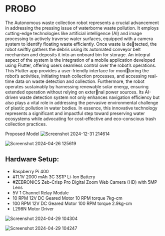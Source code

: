 # PROBO
The Autonomous waste collection robot represents a crucial advancement in addressing
the pressing issue of waterborne waste pollution. It employs cutting-edge technologies
like artificial intelligence (AI) and image processing to actively traverse water surfaces,
equipped with a camera system to identify floating waste efficiently. Once waste is de￾tected, the robot swiftly gathers the debris using its automated conveyor belt mechanism
and deposits it into an onboard bin for storage. An integral aspect of the system is the
integration of a mobile application developed using Flutter, offering users seamless control
over the robot’s operations. This Flutter app provides a user-friendly interface for moni￾toring the robot’s activities, initiating trash collection processes, and accessing real-time
data on waste detection and collection. Furthermore, the robot operates sustainably by
harnessing renewable solar energy, ensuring extended operation without relying on exter￾nal power sources. Its AI-driven waste detection system not only enhances navigation
efficiency but also plays a vital role in addressing the pervasive environmental challenge
of plastic pollution in water bodies. In essence, this innovative technology represents a
significant and impactful step toward preserving water ecosystems while advocating for
cost-effective and eco-conscious trash collection practices.

Proposed Model
![Screenshot 2024-12-31 214614](https://github.com/user-attachments/assets/9172105e-7b31-4299-8c0e-636a7e7612e9)

![Screenshot 2024-04-26 125619](https://github.com/user-attachments/assets/387e13bc-2be3-4872-aa0e-f8b31f3ac679)


## Hardware Setup:
- Raspberry Pi 400  
- #11.1V 2000 mAh 3C 3S1P Li-Ion Battery  
- #ZEBRONICS Zeb-Crisp Pro Digital Zoom Web Camera (HD) with 5MP Lens  
- 5V 1 Channel Relay Module  
- 10 RPM 12V DC Geared Motor 10 RPM torque 7kg-cm  
- 100 RPM 12V DC Geared Motor 100 RPM torque 2.9kg-cm  
- L298N Motor Driver





![Screenshot 2024-04-29 104304](https://github.com/user-attachments/assets/c6eba175-4be9-4ffe-bc80-503df7d60403)

![Screenshot 2024-04-29 104247](https://github.com/user-attachments/assets/bd96f566-87d0-4c71-8bad-5f0694697df9)
